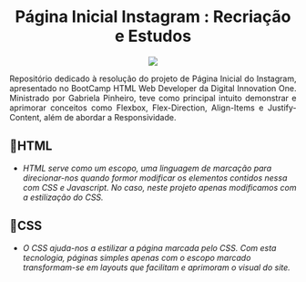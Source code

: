 <h1 align="center"> Página Inicial Instagram : Recriação e Estudos</h1>
<p align="center">
<img src="https://imgur.com/1AmxPcp.png">
</p>

<p align="justify">Repositório dedicado à resolução do projeto de Página Inicial do Instagram, apresentado no BootCamp HTML Web Developer da Digital Innovation One. Ministrado por Gabriela Pinheiro, teve como principal intuito demonstrar e aprimorar conceitos como Flexbox, Flex-Direction, Align-Items e Justify-Content, além de abordar a Responsividade.

## 🍃HTML
- *HTML serve como um escopo, uma linguagem de marcação para direcionar-nos quando formor modificar os elementos contidos nessa com CSS e Javascript. No caso, neste projeto apenas modificamos com a estilização do CSS.*

## 🍃CSS
- *O CSS ajuda-nos a estilizar a página marcada pelo CSS. Com esta tecnologia, páginas simples apenas com o escopo marcado transformam-se em layouts que facilitam e aprimoram o visual do site.*</p>
